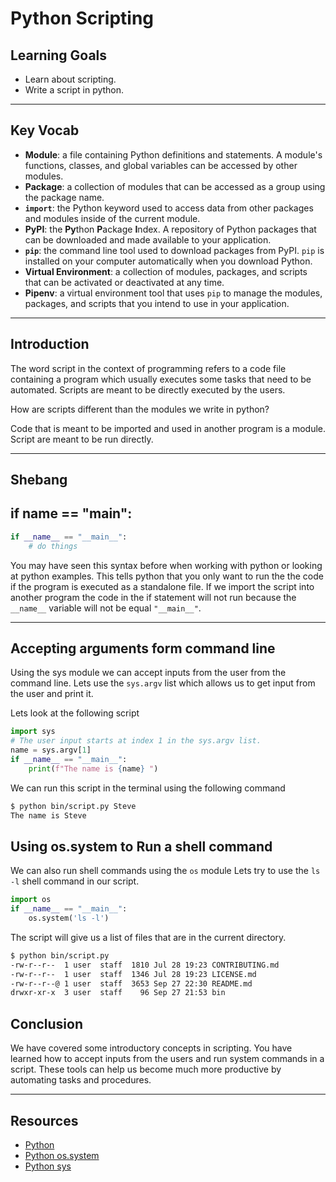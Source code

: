 # Python Scripting

## Learning Goals

- Learn about scripting.
- Write a script in python.

***

## Key Vocab

- **Module**: a file containing Python definitions and statements. A module's
functions, classes, and global variables can be accessed by other modules.
- **Package**: a collection of modules that can be accessed as a group using
the package name.
- **`import`**: the Python keyword used to access data from other packages and
modules inside of the current module.
- **PyPI**: the **Py**thon **P**ackage **I**ndex. A repository of Python
packages that can be downloaded and made available to your application.
- **`pip`**: the command line tool used to download packages from PyPI. `pip`
is installed on your computer automatically when you download Python.
- **Virtual Environment**: a collection of modules, packages, and scripts that
can be activated or deactivated at any time.
- **Pipenv**: a virtual environment tool that uses `pip` to manage the modules,
packages, and scripts that you intend to use in your application.

***

## Introduction

The word script in the context of programming refers to a code file containing a program which usually executes
some tasks that need to be automated. Scripts are meant to be directly executed by the users.

How are scripts different than the modules we write in python?

Code that is meant to be imported and used in another program is a module.
Script are meant to be run directly.

***
## Shebang

## if __name__ == "__main__":

```py
if __name__ == "__main__":
    # do things
```

You may have seen this syntax before when working with python or looking at python examples.
This tells python that you only want to run the the code if the program is executed as a standalone file.
If we import the script into another program the code in the if statement will not run because the
`__name__` variable will not be equal `"__main__"`.

***

## Accepting arguments form command line

Using the sys module we can accept inputs from the user from the command line.
Lets use the `sys.argv` list which allows us to get input from the user and print it.

Lets look at the following script

```py
import sys
# The user input starts at index 1 in the sys.argv list. 
name = sys.argv[1]
if __name__ == "__main__":
    print(f"The name is {name} ")
```

We can run this script in the terminal using the following command

```bash
$ python bin/script.py Steve
The name is Steve 
```

## Using os.system to Run a shell command

We can also run shell commands using the `os` module
Lets try to use the `ls -l` shell command in our script.

```py
import os
if __name__ == "__main__":
    os.system('ls -l')
```

The script will give us a list of files that are in the current directory.

```bash
$ python bin/script.py
-rw-r--r--  1 user  staff  1810 Jul 28 19:23 CONTRIBUTING.md
-rw-r--r--  1 user  staff  1346 Jul 28 19:23 LICENSE.md
-rw-r--r--@ 1 user  staff  3653 Sep 27 22:30 README.md
drwxr-xr-x  3 user  staff    96 Sep 27 21:53 bin
```

## Conclusion

We have covered some introductory concepts in scripting. You have learned how to accept
inputs from the users and run system commands in a script. These tools can help us become
much more productive by automating tasks and procedures.

***

## Resources

- [Python](https://docs.python.org/3/)
- [Python os.system](https://docs.python.org/3/library/os.html#os.system)
- [Python sys](https://docs.python.org/3/library/sys.html)
